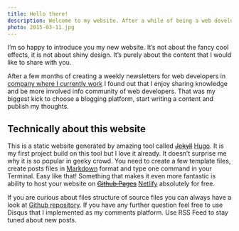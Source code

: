 ```yaml
---
title: Hello there!
description: Welcome to my website. After a while of being a web developer I found out that It gives my a massive pleasure to share knowledge, so I decided to run this blog.
photo: 2015-03-11.jpg
---
```


I’m so happy to introduce you my new website. It’s not about the fancy cool effects, it is not about shiny design. It’s purely about the content that I would like to share with you.

After a few months of creating a weekly newsletters for web developers in [company where I currently work](http://www.creare.co.uk/) I found out that I enjoy sharing knowledge and be more involved info community of web developers. That was my biggest kick to choose a blogging platform, start writing a content and publish my thoughts.

## Technically about this website

This is a static website generated by amazing tool called ~~[Jekyll](https://jekyllrb.com/)~~ [Hugo](https://pawelgrzybek.com/from-jekyll-to-hugo-from-github-pages-to-netlify/). It is my first project build on this tool but I love it already. It doesn’t surprise me why it is so popular in geeky crowd. You need to create a few template files, create posts files in [Markdown](http://daringfireball.net/projects/markdown/) format and type one command in your Terminal. Easy like that! Something that makes it even more fantastic is ability to host your website on ~~[Github Pages](https://pages.github.com/)~~ [Netlify](https://pawelgrzybek.com/from-jekyll-to-hugo-from-github-pages-to-netlify/) absolutely for free.

If you are curious about files structure of source files you can always have a look at [Github repository](https://github.com/pawelgrzybek/pawelgrzybek.com). If you have any further question  feel free to use Disqus that I implemented as my comments platform. Use RSS Feed to stay tuned about new posts.
